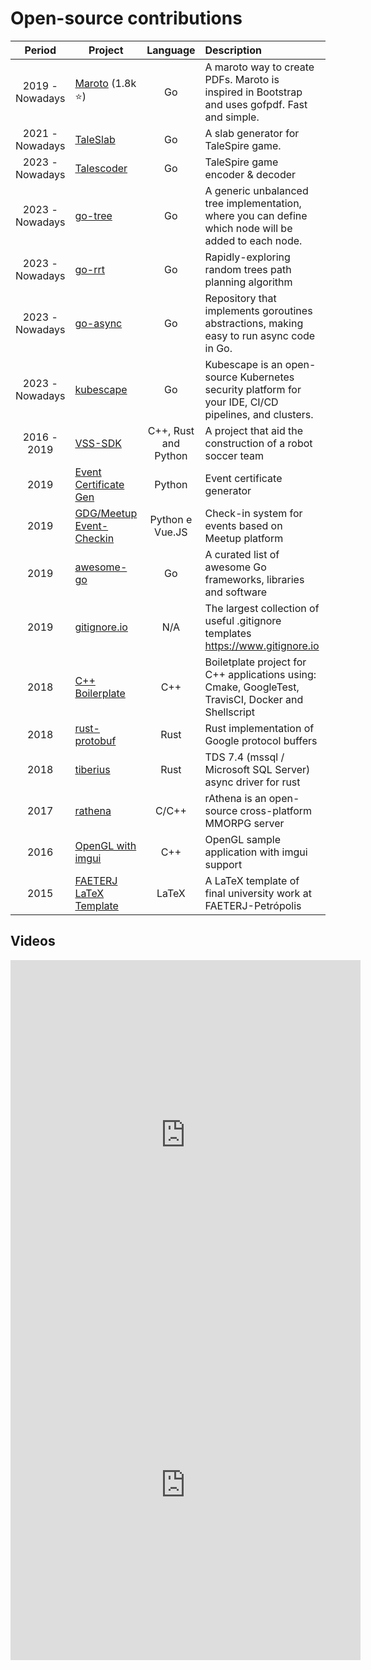 # Open-source contributions
|     Period      | Project                                                                            |       Language       | Description                                                                                           |    Role     | Language |
|:---------------:|------------------------------------------------------------------------------------|:--------------------:|:------------------------------------------------------------------------------------------------------|:-----------:|:--------:|
| 2019 - Nowadays | [Maroto](http://maroto.io/) (1.8k :star:)                                          |          Go          | A maroto way to create PDFs. Maroto is inspired in Bootstrap and uses gofpdf. Fast and simple.        |   Creator   |   :us:   |
| 2021 - Nowadays | [TaleSlab](https://johnfercher.github.io/taleslab)                                 |          Go          | A slab generator for TaleSpire game.                                                                  |   Creator   |   :us:   |
| 2023 - Nowadays | [Talescoder](https://github.com/johnfercher/talescoder)                            |          Go          | TaleSpire game encoder & decoder                                                                      |   Creator   |   :us:   |
| 2023 - Nowadays | [go-tree](https://github.com/johnfercher/go-tree)                                  |          Go          | A generic unbalanced tree implementation, where you can define which node will be added to each node. |   Creator   |   :us:   |
| 2023 - Nowadays | [go-rrt](https://github.com/johnfercher/go-rrt)                                    |          Go          | Rapidly-exploring random trees path planning algorithm                                                |   Creator   |   :us:   |
| 2023 - Nowadays | [go-async](https://github.com/F-Amaral/go-async)                                   |          Go          | Repository that implements goroutines abstractions, making easy to run async code in Go.              | Contributor |   :us:   |
| 2023 - Nowadays | [kubescape](https://github.com/kubescape/kubescape)                                |          Go          | Kubescape is an open-source Kubernetes security platform for your IDE, CI/CD pipelines, and clusters. | Contributor |   :us:   |
|   2016 - 2019   | [VSS-SDK](https://vss-sdk.github.io/book/general.html)                             | C++, Rust and Python | A project that aid the construction of a robot soccer team                                            |   Creator   | :brazil: |
|      2019       | [Event Certificate Gen](https://github.com/GDGPetropolis/event-certificate-gen)    |        Python        | Event certificate generator                                                                           |   Creator   |   :us:   |
|      2019       | [GDG/Meetup Event-Checkin](https://github.com/GDGPetropolis/compose-event-checkin) |   Python e Vue.JS    | Check-in system for events based on Meetup platform                                                   |   Creator   |   :us:   |
|      2019       | [awesome-go](https://github.com/avelino/awesome-go)                                |          Go          | A curated list of awesome Go frameworks, libraries and software                                       | Contributor |   :us:   |
|      2019       | [gitignore.io](https://github.com/dvcs/gitignore)                                  |         N/A          | The largest collection of useful .gitignore templates https://www.gitignore.io                        | Contributor |   :us:   |
|      2018       | [C++ Boilerplate](https://github.com/johnfercher/boilerplate)                      |         C++          | Boiletplate project for C++ applications using: Cmake, GoogleTest, TravisCI, Docker and Shellscript   |   Creator   |   :us:   |
|      2018       | [rust-protobuf](https://github.com/stepancheg/rust-protobuf)                       |         Rust         | Rust implementation of Google protocol buffers                                                        | Contributor |   :us:   |
|      2018       | [tiberius](https://github.com/steffengy/tiberius)                                  |         Rust         | TDS 7.4 (mssql / Microsoft SQL Server) async driver for rust                                          | Contributor |   :us:   |
|      2017       | [rathena](https://github.com/rathena/rathena)                                      |        C/C++         | rAthena is an open-source cross-platform MMORPG server                                                | Contributor |   :us:   |
|      2016       | [OpenGL with imgui](https://github.com/valera-rozuvan/opengl-sample-with-imgui)    |         C++          | OpenGL sample application with imgui support                                                          | Contributor |   :us:   |
|      2015       | [FAETERJ LaTeX Template](https://github.com/johnfercher/faeterj-latex-template)    |        LaTeX         | A LaTeX template of final university work at FAETERJ-Petrópolis                                       |   Creator   | :brazil: |

## Videos

<iframe width="560" height="560" src="https://www.youtube.com/embed/jwOy4JgleTU" title="YouTube video player" frameborder="0" allow="accelerometer; autoplay; clipboard-write; encrypted-media; gyroscope; picture-in-picture; web-share" allowfullscreen></iframe>

<iframe width="560" height=560" src="https://www.youtube.com/embed/2Yo8s7w7rTE" title="YouTube video player" frameborder="0" allow="accelerometer; autoplay; clipboard-write; encrypted-media; gyroscope; picture-in-picture; web-share" allowfullscreen></iframe>
